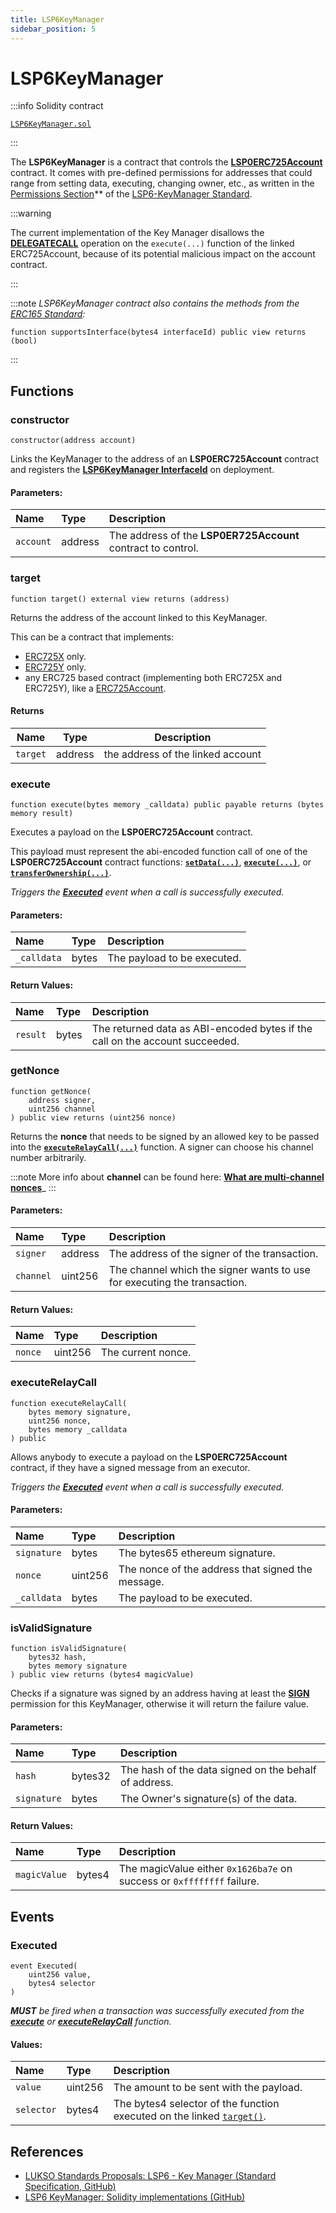```yaml
---
title: LSP6KeyManager
sidebar_position: 5
---
```


# LSP6KeyManager

:::info Solidity contract

[`LSP6KeyManager.sol`](https://github.com/lukso-network/lsp-smart-contracts/blob/main/contracts/LSP6KeyManager/LSP6KeyManager.sol)

:::

The **LSP6KeyManager** is a contract that controls the **[LSP0ERC725Account](./lsp0-erc725-account.md)** contract. It comes with pre-defined permissions for addresses that could range from setting data, executing, changing owner, etc., as written in the [Permissions Section](../universal-profile/lsp6-key-manager.md#-types-of-permissions)\*\* of the [LSP6-KeyManager Standard](../universal-profile/lsp6-key-manager.md).

:::warning

The current implementation of the Key Manager disallows the **[DELEGATECALL](../universal-profile/lsp6-key-manager.md#permissions-value)** operation on the `execute(...)` function of the linked ERC725Account, because of its potential malicious impact on the account contract.

:::

:::note
_LSP6KeyManager contract also contains the methods from the [ERC165 Standard](https://eips.ethereum.org/EIPS/eip-165):_

```solidity
function supportsInterface(bytes4 interfaceId) public view returns (bool)
```

:::

## Functions

### constructor

```solidity
constructor(address account)
```

Links the KeyManager to the address of an **LSP0ERC725Account** contract and registers the **[LSP6KeyManager InterfaceId](./interface-ids.md)** on deployment.

#### Parameters:

| Name      | Type    | Description                                                  |
| :-------- | :------ | :----------------------------------------------------------- |
| `account` | address | The address of the **LSP0ER725Account** contract to control. |

### target

```solidity
function target() external view returns (address)
```

Returns the address of the account linked to this KeyManager.

This can be a contract that implements:

- [ERC725X](https://github.com/ERC725Alliance/ERC725/blob/main/docs/ERC-725.md#erc725x) only.
- [ERC725Y](https://github.com/ERC725Alliance/ERC725/blob/main/docs/ERC-725.md#erc725y) only.
- any ERC725 based contract (implementing both ERC725X and ERC725Y), like a [ERC725Account](../smart-contracts/lsp0-erc725-account.md).

#### Returns

| Name     | Type    | Description                       |
| -------- | ------- | --------------------------------- |
| `target` | address | the address of the linked account |

### execute

```solidity
function execute(bytes memory _calldata) public payable returns (bytes memory result)
```

Executes a payload on the **LSP0ERC725Account** contract.

This payload must represent the abi-encoded function call of one of the **LSP0ERC725Account** contract functions: **[`setData(...)`](./lsp0-erc725-account.md#setdata)**, **[`execute(...)`](./lsp0-erc725-account.md#execute)**, or **[`transferOwnership(...)`](./lsp0-erc725-account.md#transferownership)**.

_Triggers the **[Executed](#executed)** event when a call is successfully executed._

#### Parameters:

| Name        | Type  | Description                 |
| :---------- | :---- | :-------------------------- |
| `_calldata` | bytes | The payload to be executed. |

#### Return Values:

| Name     | Type  | Description                                                                  |
| :------- | :---- | :--------------------------------------------------------------------------- |
| `result` | bytes | The returned data as ABI-encoded bytes if the call on the account succeeded. |

### getNonce

```solidity
function getNonce(
    address signer,
    uint256 channel
) public view returns (uint256 nonce)
```

Returns the **nonce** that needs to be signed by an allowed key to be passed into the **[`executeRelayCall(...)`](#executerelaycall)** function. A signer can choose his channel number arbitrarily.

:::note
More info about **channel** can be found here: **[What are multi-channel nonces](../faq/channel-nonce.md)**\_
:::

#### Parameters:

| Name      | Type    | Description                                                              |
| :-------- | :------ | :----------------------------------------------------------------------- |
| `signer`  | address | The address of the signer of the transaction.                            |
| `channel` | uint256 | The channel which the signer wants to use for executing the transaction. |

#### Return Values:

| Name    | Type    | Description        |
| :------ | :------ | :----------------- |
| `nonce` | uint256 | The current nonce. |

### executeRelayCall

```solidity
function executeRelayCall(
    bytes memory signature,
    uint256 nonce,
    bytes memory _calldata
) public
```

Allows anybody to execute a payload on the **LSP0ERC725Account** contract, if they have a signed message from an executor.

_Triggers the **[Executed](#executed)** event when a call is successfully executed._

#### Parameters:

| Name        | Type    | Description                                       |
| :---------- | :------ | :------------------------------------------------ |
| `signature` | bytes   | The bytes65 ethereum signature.                   |
| `nonce`     | uint256 | The nonce of the address that signed the message. |
| `_calldata` | bytes   | The payload to be executed.                       |

### isValidSignature

```solidity
function isValidSignature(
    bytes32 hash,
    bytes memory signature
) public view returns (bytes4 magicValue)
```

Checks if a signature was signed by an address having at least the **[SIGN](../universal-profile/lsp6-key-manager.md/#permission-values)** permission for this KeyManager, otherwise it will return the failure value.

#### Parameters:

| Name        | Type    | Description                                           |
| :---------- | :------ | :---------------------------------------------------- |
| `hash`      | bytes32 | The hash of the data signed on the behalf of address. |
| `signature` | bytes   | The Owner's signature(s) of the data.                 |

#### Return Values:

| Name         | Type   | Description                                                            |
| :----------- | :----- | :--------------------------------------------------------------------- |
| `magicValue` | bytes4 | The magicValue either `0x1626ba7e` on success or `0xffffffff` failure. |

## Events

### Executed

```solidity
event Executed(
    uint256 value,
    bytes4 selector
)
```

_**MUST** be fired when a transaction was successfully executed from the **[execute](#execute)** or **[executeRelayCall](#executerelaycall)** function._

#### Values:

| Name       | Type    | Description                                                                       |
| :--------- | :------ | :-------------------------------------------------------------------------------- |
| `value`    | uint256 | The amount to be sent with the payload.                                           |
| `selector` | bytes4  | The bytes4 selector of the function executed on the linked [`target()`](#target). |

## References

- [LUKSO Standards Proposals: LSP6 - Key Manager (Standard Specification, GitHub)](https://github.com/lukso-network/LIPs/blob/main/LSPs/LSP-6-KeyManager.md)
- [LSP6 KeyManager: Solidity implementations (GitHub)](https://github.com/lukso-network/lsp-universalprofile-smart-contracts/tree/develop/contracts/LSP6KeyManager)
